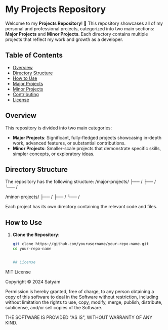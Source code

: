 # My Projects Repository

Welcome to my **Projects Repository**! 🎉 This repository showcases all of my personal and professional projects, categorized into two main sections: **Major Projects** and **Minor Projects**. Each directory contains multiple projects that reflect my work and growth as a developer.

## Table of Contents

- [Overview](#overview)
- [Directory Structure](#directory-structure)
- [How to Use](#how-to-use)
- [Major Projects](#major-projects)
- [Minor Projects](#minor-projects)
- [Contributing](#contributing)
- [License](#license)

## Overview

This repository is divided into two main categories:

- **Major Projects**: Significant, fully-fledged projects showcasing in-depth work, advanced features, or substantial contributions.
- **Minor Projects**: Smaller-scale projects that demonstrate specific skills, simpler concepts, or exploratory ideas.

## Directory Structure

The repository has the following structure:
/major-projects/ ├── <major-project-1>/ ├── <major-project-2>/ └── <major-project-n>/

/minor-projects/ ├── <minor-project-1>/ ├── <minor-project-2>/ └── <minor-project-n>/


Each project has its own directory containing the relevant code and files.

## How to Use

1. **Clone the Repository**:
   ```bash
   git clone https://github.com/yourusername/your-repo-name.git
   cd your-repo-name


   ## License

MIT License

Copyright © 2024 Satyam

Permission is hereby granted, free of charge, to any person obtaining a copy of this software to deal in the Software without restriction, including without limitation the rights to use, copy, modify, merge, publish, distribute, sublicense, and/or sell copies of the Software.

THE SOFTWARE IS PROVIDED "AS IS", WITHOUT WARRANTY OF ANY KIND.

